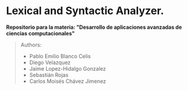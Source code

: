 # Lexical and Syntactic Analyzer.

**Repositorio para la materia: "Desarrollo de aplicaciones avanzadas de ciencias computacionales"**  

> Authors:
> - Pablo Emilio Blanco Celis
> - Diego Velazquez
> - Jaime Lopez-Hidalgo Gonzalez
> - Sebastián Rojas
> - Carlos Moisés Chávez Jimenez

